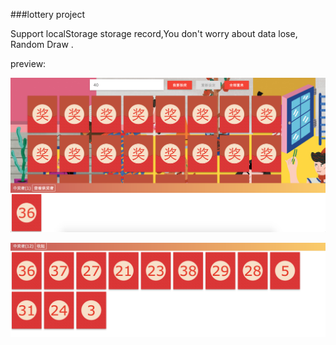 
###lottery project

Support localStorage storage record,You don't worry  about data lose, Random Draw .

preview:

![demo1](demo/demo1.png)

![demo2](demo/demo2.png)
